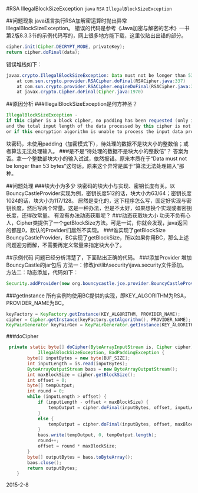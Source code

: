 #RSA IllegalBlockSizeException
`java` `RSA` `IllegalBlockSizeException`

##问题现象
java语言执行RSA加解密运算时抛出异常IllegalBlockSizeException。
错误的代码是参考《Java加密与解密的艺术》一书第2版8.3.3节的示例代码写的，网上很多地方能下载，这里仅贴出出错的部分。
```java
cipher.init(Cipher.DECRYPT_MODE, privateKey);
return cipher.doFinal(data);
```
错误堆栈如下：
```java
javax.crypto.IllegalBlockSizeException: Data must not be longer than 53 bytes
	at com.sun.crypto.provider.RSACipher.doFinal(RSACipher.java:337)
	at com.sun.crypto.provider.RSACipher.engineDoFinal(RSACipher.java:382)
	at javax.crypto.Cipher.doFinal(Cipher.java:1970)
```

##原因分析
###IllegalBlockSizeException是何方神圣？
```java
IllegalBlockSizeException - 
if this cipher is a block cipher, no padding has been requested (only in encryption mode), 
and the total input length of the data processed by this cipher is not a multiple of block size; 
or if this encryption algorithm is unable to process the input data provided. 
```
块密码，未使用padding（加密模式下），待处理的数据不是块大小的整数倍；或者算法无法处理输入。
###是不是“待处理的数据不是块大小的整数倍”？
答案为否。拿一个整数部块大小的输入试试，依然报错。原来本质在于“Data must not be longer than 53 bytes”这句话。原来这个异常是属于“算法无法处理输入”那种。

##问题处理
###块大小为多少
块密码的块大小与实现、密钥长度有关。以BouncyCastleProvider实现为例，密钥长度512的话，块大小为63/64；密钥长度1024的话，块大小为117/128。
居然是变化的，这下程序怎么写，固定好实现与密钥长度，然后写两个常量。这是一种办法，但是不太好，如果想换个实现或者密钥长度，还得改常量。
有没有办法动态获取呢？
###动态获取块大小
功夫不负有心人，Cipher类提供了一个getBlockSize方法。可是一试，你就会发现，java返回的都是0，默认的Provider们居然不实现。
###谁实现了getBlockSize
BouncyCastleProvider，BC实现了getBlockSize，所以如果你用BC，那么上述问题迎刃而解，不需要再定义常量来指定块大小了。

##示例代码
问题已经分析清楚了，下面贴出正确的代码。
###添加Provider
增加BouncyCastle的jar包后
方法一：修改jre\lib\security\java.security文件添加。<br>
方法二：动态添加，代码如下：
```java
Security.addProvider(new org.bouncycastle.jce.provider.BouncyCastleProvider());
```
###getInstance
所有实例均使用BC提供的实现，即KEY_ALGORITHM为RSA，PROVIDER_NAME为BC。
```java
keyFactory = KeyFactory.getInstance(KEY_ALGORITHM, PROVIDER_NAME);
cipher = Cipher.getInstance(keyFactory.getAlgorithm(), PROVIDER_NAME);
KeyPairGenerator keyPairGen = KeyPairGenerator.getInstance(KEY_ALGORITHM, PROVIDER_NAME);
```
###doCipher
```java
 private static byte[] doCipher(ByteArrayInputStream is, Cipher cipher) throws IOException,
            IllegalBlockSizeException, BadPaddingException {
        byte[] inputBytes = new byte[BUF_SIZE];
        int inputLength = is.read(inputBytes);
        ByteArrayOutputStream baos = new ByteArrayOutputStream();
        int maxBlockSize = cipher.getBlockSize();
        int offset = 0;
        byte[] tempOutput;
        int round = 0;
        while (inputLength > offset) {
            if (inputLength - offset < maxBlockSize) {
                tempOutput = cipher.doFinal(inputBytes, offset, inputLength - offset);
            }
            else {
                tempOutput = cipher.doFinal(inputBytes, offset, maxBlockSize);
            }
            baos.write(tempOutput, 0, tempOutput.length);
            round++;
            offset = round * maxBlockSize;
        }
        byte[] outputBytes = baos.toByteArray();
        baos.close();
        return outputBytes;
    }
```

2015-2-8
